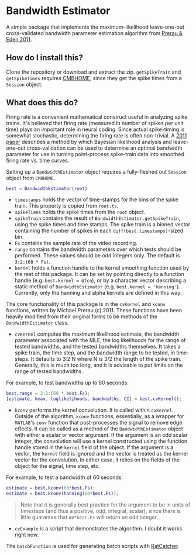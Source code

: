 # Bandwidth Estimator
A simple package that implements the maximum-likelihood leave-one-out cross-validated bandwidth parameter estimation algorithm from [Prerau & Eden 2011](https://www.ncbi.nlm.nih.gov/pubmed/21732865).

## How do I install this?
Clone the repository or download and extract the zip. `getSpikeTrain` and `getSpikeTimes` requires [CMBHOME](https://github.com/hasselmonians/CMBHOME), since they get the spike times from a `Session` object.

## What does this do?
Firing rate is a convenient mathematical construct useful in analyzing spike trains. It's believed that firing rate (measured in number of spikes per unit time) plays an important role in neural coding. Since actual spike-timing is somewhat stochastic, determining the firing rate is often non-trivial. A [2011 paper](https://www.ncbi.nlm.nih.gov/pubmed/21732865) describes a method by which Bayesian likelihood analysis and leave-one-out cross-validation can be used to determine an optimal bandwidth parameter for use in turning point-process spike-train data into smoothed firing rate vs. time curves.

Setting up a `BandwidthEstimator` object requires a fully-fleshed out `Session` object from `CMBHOME`.

```matlab
best = BandwidthEstimator(root)
```

* `timestamps` holds the vector of time-stamps for the bins of the spike train. This property is copied from `root.ts`.
* `spikeTimes` holds the spike times from the `root` object.
* `spikeTrain` contains the result of `BandwidthEstimator.getSpikeTrain`, using the spike times and time stamps. The spike train is a binned vector containing the number of spikes in each `diff(best.timestamps)`-sized bin.
* `Fs` contains the sample rate of the video recording.
* `range` contains the bandwidth parameters over which tests should be performed. These values should be odd integers only. The default is `3:2:(60 * Fs)`.
* `kernel` holds a function handle to the kernel smoothing function used by the rest of this package. It can be set by pointing directly to a function handle (e.g. `best.kernel = @fcn`), or by a character vector describing a static method of `BandwidthEstimator` (e.g. `best.kernel = 'hanning'`). Currently, only the hanning and alpha kernels are defined in this way.

The core functionality of this package is in the `cvKernel` and `kconv` functions, written by Michael Prerau (c) 2011. These functions have been heavily modified from their original forms to be methods of the `BandwidthEstimator` class.

* `cvKernel` computes the maximum likelihood estimate, the bandwidth parameter associated with the MLE, the log likelihoods for the range of tested bandwidths, and the tested bandwidths themselves. It takes a spike train, the time step, and the bandwidth range to be tested, in time-steps. It defaults to 3:2:N where N is 3/2 the length of the spike train. Generally, this is much too long, and it is advisable to put limits on the range of tested bandwidths.

For example, to test bandwidths up to 60 seconds:
```matlab
best.range = 3:2:(60 * best.Fs);
[estimate, kmax, loglikelihoods, bandwidths, CI] = best.cvKernel();
```

* `kconv` performs the kernel convolution. It is called within `cvKernel`. Outside of the algorithm, `kconv` functions, essentially, as a wrapper for `MATLAB`'s `conv` function that post-processes the signal to remove edge effects. It can be called as a method of the `BandwidthEstimator` object with either a scalar or vector argument. If the argument is an odd scalar integer, the convolution will use a kernel constructed using the function handle stored in the `kernel` field of the object. If the argument is a vector, the `kernel` field is ignored and the vector is treated as the kernel vector for the convolution. In either case, it relies on the fields of the object for the signal, time step, etc.

For example, to test a bandwidth of 60 seconds:
```matlab
estimate = best.kconv(60*best.Fs);
estimate = best.kconv(hanning(60*best.Fs));
```
> Note that it is generally best practice for the argument to be in units of timesteps (and thus a positive, odd, integral, scalar), since there is little guarantee that `60*best.Fs` will return an odd integer.

* `cvExample` is a script that demonstrates the algorithm. I doubt it works right now.

The `batchFunction` is used for generating batch scripts with [RatCatcher](https://github.com/hasselmonians/RatCatcher).
